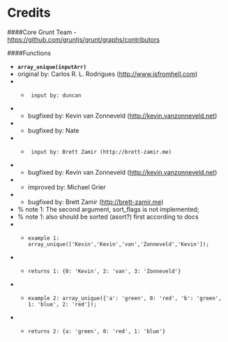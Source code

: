 Credits
=======
####Core
Grunt Team - https://github.com/gruntjs/grunt/graphs/contributors

####Functions

* **`array_unique(inputArr)`**
 * original by: Carlos R. L. Rodrigues (http://www.jsfromhell.com)
 * +      input by: duncan
 * +   bugfixed by: Kevin van Zonneveld (http://kevin.vanzonneveld.net)
 * +   bugfixed by: Nate
 * +      input by: Brett Zamir (http://brett-zamir.me)
 * +   bugfixed by: Kevin van Zonneveld (http://kevin.vanzonneveld.net)
 * +   improved by: Michael Grier
 * +   bugfixed by: Brett Zamir (http://brett-zamir.me)
 * %          note 1: The second argument, sort_flags is not implemented;
 * %          note 1: also should be sorted (asort?) first according to docs
 * *     example 1: array_unique(['Kevin','Kevin','van','Zonneveld','Kevin']);
 * *     returns 1: {0: 'Kevin', 2: 'van', 3: 'Zonneveld'}
 * *     example 2: array_unique({'a': 'green', 0: 'red', 'b': 'green', 1: 'blue', 2: 'red'});
 * *     returns 2: {a: 'green', 0: 'red', 1: 'blue'}
